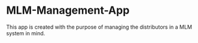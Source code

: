 # MLM-Management-App
This app is created with the purpose of managing the distributors in a MLM system in mind.
